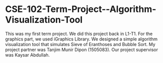 # CSE-102-Term-Project--Algorithm-Visualization-Tool
This was my first term project. We did this project back in L1-T1. For the graphics part, we used iGraphics Library. We designed a simple algorithm visualization tool that simulates Sieve of Eranthoses and Bubble Sort. My project partner was Tanjim Munir Dipon (1505083). Our project supervisor was Kaysar Abdullah.
